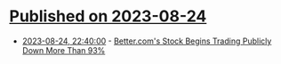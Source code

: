 # [Published on 2023-08-24](index.md)

* [2023-08-24, 22:40:00](https://slashdot.org/story/23/08/24/2124224/bettercoms-stock-begins-trading-publicly-down-more-than-93?utm_source=rss1.0mainlinkanon&utm_medium=feed) - [Better.com's Stock Begins Trading Publicly Down More Than 93%](https://slashdot.org/story/23/08/24/2124224/bettercoms-stock-begins-trading-publicly-down-more-than-93?utm_source=rss1.0mainlinkanon&utm_medium=feed)
